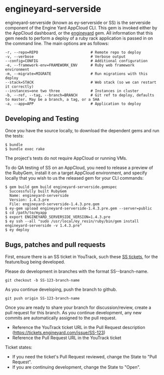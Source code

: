 # engineyard-serverside

engineyard-serverside (known as ey-serverside or SS) is the serverside component of the Engine Yard AppCloud CLI. This gem is invoked either by the AppCloud dashboard, or the [engineyard](http://github.com/engineyard/engineyard) gem. All information that this gem needs to perform a deploy of a ruby rack application is passed in on the command line. The main options are as follows:

    -r, --repo=REPO                        # Remote repo to deploy
    -v, --verbose                          # Verbose output
    --config=CONFIG                        # Additional configuration
    -e, --framework-env=FRAMEWORK_ENV      # Ruby web framework environment
    -m, --migrate=MIGRATE                  # Run migrations with this deploy
    --stack=STACK                          # Web stack (so we can restart it correctly)
    --instances=one two three              # Instances in cluster
    -b, --ref, --tag, --branch=BRANCH      # Git ref to deploy, defaults to master. May be a branch, a tag, or a SHA
    -a, --app=APP                          # Application to deploy

## Developing and Testing

Once you have the source locally, to download the dependent gems and run the tests:

    $ bundle
    $ bundle exec rake

The project's tests do not require AppCloud or running VMs.

To do QA testing of SS on an AppCloud, you need to release a preview of the RubyGem, install it on a target AppCloud environment, and specify locally that you wish to us the released gem for your CLI commands:

    $ gem build gem build engineyard-serverside.gemspec
      Successfully built RubyGem
      Name: engineyard-serverside
      Version: 1.4.3.pre
      File: engineyard-serverside-1.4.3.pre.gem
    $ ey-gem upload engineyard-serverside-1.4.3.pre.gem --server=public
    $ cd /path/to/myapp
    $ export ENGINEYARD_SERVERSIDE_VERSION=1.4.3.pre
    $ ey ssh --all "sudo /usr/local/ey_resin/ruby/bin/gem install engineyard-serverside -v 1.4.3.pre"
    $ ey deploy

## Bugs, patches and pull requests

First, ensure there is an SS ticket in YouTrack, such these [SS tickets](https://tickets.engineyard.com/issues/SS), for the feature/bug being developed.

Please do development in branches with the format SS-<TICKETNO>-branch-name.

    git checkout -b SS-123-branch-name

As you continue developing, push the branch to github.

    git push origin SS-123-branch-name

Once you are ready to share your branch for discussion/review, create a pull request for this branch. As you continue development, any new commits are automatically assigned to the pull request.

* Reference the YouTrack ticket URL in the Pull Request description (https://tickets.engineyard.com/issue/SS-123)
* Reference the Pull Request URL in the YouTrack ticket

Ticket states:

* If you need the ticket's Pull Request reviewed, change the State to "Pull Request".
* If you are continuing development, change the State to "Open".
